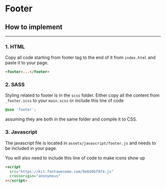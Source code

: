 # Footer

## How to implement

---

### 1. HTML

Copy all code starting from footer tag to the end of it from `index.html` and paste it to your page.

```html
<footer>...</footer>
```

### 2. SASS

Styling related to footer is in the `scss` folder. Either copy all the content from `_footer.scss` to your `main.scss` or include this line of code

```css
@use 'footer';
```

assuming they are both in the same folder and compile it to CSS.

### 3. Javascript

The javascript file is located in `assets/javascript/footer.js` and needs to be included in your page.

You will also need to include this line of code to make icons show up

```html
<script
  src="https://kit.fontawesome.com/9e640bf9f4.js"
  crossorigin="anonymous"
></script>
```
